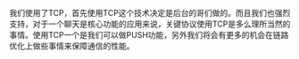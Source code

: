 我们使用了TCP，首先使用TCP这个技术决定是后台的哥们做的。而且我们也强烈支持，对于一个聊天是核心功能的应用来说，关键协议使用TCP是多么理所当然的事情。使用TCP一个是我们可以做PUSH功能，另外我们将会有更多的机会在链路优化上做些事情来保障通信的性能。



